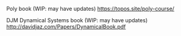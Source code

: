Poly book (WIP: may have updates)
https://topos.site/poly-course/

DJM Dynamical Systems book (WIP: may have updates)
http://davidjaz.com/Papers/DynamicalBook.pdf
